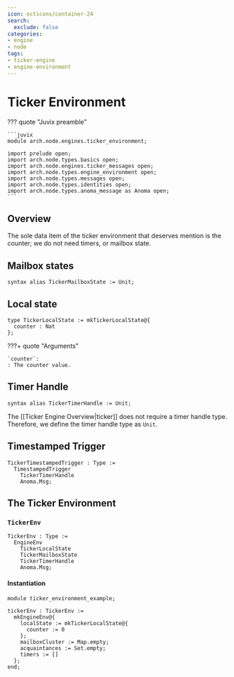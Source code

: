 ```yaml
---
icon: octicons/container-24
search:
  exclude: false
categories:
- engine
- node
tags:
- ticker-engine
- engine-environment
---
```


# Ticker Environment

??? quote "Juvix preamble"

    ```juvix
    module arch.node.engines.ticker_environment;

    import prelude open;
    import arch.node.types.basics open;
    import arch.node.engines.ticker_messages open;
    import arch.node.types.engine_environment open;
    import arch.node.types.messages open;
    import arch.node.types.identities open;
    import arch.node.types.anoma_message as Anoma open;
    ```

## Overview

The sole data item of the ticker environment that deserves mention is
the counter;
we do not need timers, or mailbox state.

## Mailbox states

```juvix
syntax alias TickerMailboxState := Unit;
```

## Local state

```juvix
type TickerLocalState := mkTickerLocalState@{
  counter : Nat
};
```

???+ quote "Arguments"

    `counter`:
    : The counter value.

## Timer Handle

```juvix
syntax alias TickerTimerHandle := Unit;
```

The [[Ticker Engine Overview|ticker]] does not require a timer handle type.
Therefore, we define the timer handle type as `Unit`.

## Timestamped Trigger

<!-- --8<-- [start:TemplateTimestampedTrigger] -->
```juvix
TickerTimestampedTrigger : Type :=
  TimestampedTrigger
    TickerTimerHandle
    Anoma.Msg;
```
<!-- --8<-- [end:TemplateTimestampedTrigger] -->

## The Ticker Environment

### `TickerEnv`

<!-- --8<-- [start:TickerEnv] -->
```juvix
TickerEnv : Type :=
  EngineEnv
    TickerLocalState
    TickerMailboxState
    TickerTimerHandle
    Anoma.Msg;
```
<!-- --8<-- [end:TickerEnv] -->

#### Instantiation

<!-- --8<-- [start:tickerEnv] -->
```juvix extract-module-statements
module ticker_environment_example;

tickerEnv : TickerEnv :=
  mkEngineEnv@{
    localState := mkTickerLocalState@{
      counter := 0
    };
    mailboxCluster := Map.empty;
    acquaintances := Set.empty;
    timers := []
  };
end;
```
<!-- --8<-- [end:exampleTickerEnvironment] -->
